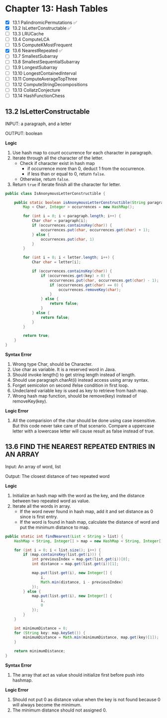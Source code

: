# Chapter 13: Hash Tables

- [x] 13.1 PalindromicPermutations ✅
- [x] 13.2 IsLetterConstructable ✅
- [ ] 13.3 LRUCache
- [ ] 13.4 ComputeLCA
- [ ] 13.5 ComputeKMostFrequent
- [x] 13.6 NearestRepeated ✅
- [ ] 13.7 SmallestSubarray
- [ ] 13.8 SmallestSequentialSubarray
- [ ] 13.9 LongestSubarray
- [ ] 13.10 LongestContainedInterval
- [ ] 13.11 ComputeAverageTopThree
- [ ] 13.12 ComputeStringDecompositions
- [ ] 13.13 CollatzConjecture
- [ ] 13.14 HashFunctionChess

## 13.2 IsLetterConstructable

INPUT: a paragraph, and a letter

OUTPUT: boolean

**Logic**

1. Use hash map to count occurrence for each character in paragraph.
2. Iterate through all the character of the letter.
   - Check if character exist in hash map
     - if occurrence more than 0, deduct 1 from the occurrence.
     - if less than or equal to 0, return `false`.
   - Otherwise, return `false`.
3. Return `true` if iterate finish all the character for letter.

```java
public class IsAnonymousLetterConstructible {

    public static boolean isAnonymousLetterConstructible(String paragraph, String letter) {
        Map < Char, Integer > occurrences = new HashMap();

        for (int i = 0; i < paragraph.length; i++) {
            Char char = paragraph[i];
            if (occurrences.containsKey(char)) {
                occurrences.put(char, occurrences.get(char) + 1);
            } else {
                occurrences.put(char, 1)
            }
        }

        for (int i = 0; i < letter.length; i++) {
            Char char = letter[i];

            if (occurrences.containsKey(char)) {
                if (occurrences.get(key) > 0) {
                    occurrences.put(char, occurrences.get(char) - 1);
                    if (occurrences.get(char) == 0) {
                        occurrences.removeKey(char);
                    }
                } else {
                    return false;
                }
            } else {
                return false;
            }
        }

        return true;
    }
}
```

**Syntax Error**

1. Wrong type Char, should be Character.
2. Use char as variable. It is a reserved word in Java.
3. Should invoke length() to get string length instead of length.
4. Should use paragraph.charAt(i) instead access using array syntax.
5. Forget semicolon on second ifelse condition in first loop.
6. Undeclared variable key is used as key to retrieve from hash map.
7. Wrong hash map function, should be remove(key) instead of removeKey(key).

**Logic Error**

1. All the comparision of the char should be done using case insensitive. But this code never take care of that scenario. Compare a uppercase letter with a lowercase letter will cause result as false instead of true.

## 13.6 FIND THE NEAREST REPEATED ENTRIES IN AN ARRAY

Input: An array of word, list

Output: The closest distance of two repeated word

**Logic**

1. Initialize an hash map with the word as the key, and the distance between two repeated word as value.
2. Iterate all the words in array.
   - If the word never found in hash map, add it and set distance as 0 since is first entry.
   - If the word is found in hash map, calculate the distance of word and put the minimum distance to map.

```java
public static int findNearest(List < String > list) {
    HashMap < String, Integer[] > map = new HashMap < String, Integer[] > ();

    for (int i = 0; i < list.size(); i++) {
        if (map.containsKey(list.get(i))) {
            int previousIndex = map.get(list.get(i))[0];
            int distance = map.get(list.get(i))[1];

            map.put(list.get(i), new Integer[] {
                i,
                Math.min(distance, i - previousIndex)
            });
        } else {
            map.put(list.get(i), new Integer[] {
                i,
                0
            });
        }
    }

    int minimumDistance = 0;
    for (String key: map.keySet()) {
        minimumDistance = Math.min(minimumDistance, map.get(key)[1]);
    }

    return minimumDistance;
}
```

**Syntax Error**

1. The array that act as value should initialize first before push into hashmap.

**Logic Error**

1. Should not put 0 as distance value when the key is not found because 0 will always become the minimum.
2. The minimum distance should not assigned 0.
